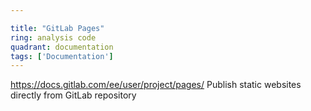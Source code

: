 ```yaml
---

title: "GitLab Pages"
ring: analysis code
quadrant: documentation
tags: ['Documentation']
---
```

https://docs.gitlab.com/ee/user/project/pages/
Publish static websites directly from GitLab repository
